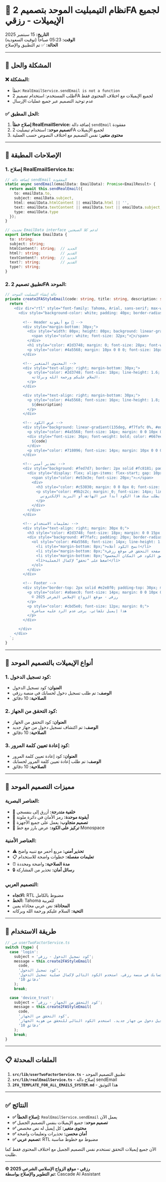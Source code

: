 # 🎨 نظام التيمبليت الموحد بتصميم 2FA لجميع الإيميلات - رزقي

**التاريخ:** 15 سبتمبر 2025  
**الوقت:** 05:23 صباحاً (توقيت السعودية)  
**الحالة:** ✅ تم التطبيق والإصلاح

---

## 🎯 المشكلة والحل

### ❌ **المشكلة:**
- خطأ: `RealEmailService.sendEmail is not a function`
- طلب المستخدم: استخدام تصميم 2FA لجميع الإيميلات مع اختلاف المحتوى فقط
- عدم توحيد التصميم عبر جميع عمليات الإرسال

### ✅ **الحل المطبق:**
1. **إصلاح خطأ RealEmailService:** إضافة دالة `sendEmail` مفقودة
2. **تصميم موحد:** استخدام تيمبليت 2FA لجميع الإيميلات
3. **محتوى متغير:** نفس التصميم مع اختلاف النصوص حسب العملية

---

## 🔧 الإصلاحات المطبقة

### 1. **إصلاح RealEmailService.ts:**

```typescript
// إضافة دالة sendEmail المفقودة
static async sendEmail(emailData: EmailData): Promise<EmailResult> {
  return await this.sendRealEmail({
    to: emailData.to,
    subject: emailData.subject,
    html: emailData.htmlContent || emailData.html || '',
    text: emailData.textContent || emailData.text || emailData.subject,
    type: emailData.type
  });
}

// تحديث EmailData interface لدعم كلا الصيغتين
export interface EmailData {
  to: string;
  subject: string;
  htmlContent?: string;  // الجديد
  html?: string;         // القديم
  textContent?: string;  // الجديد
  text?: string;         // القديم
  type?: string;
}
```

### 2. **تطبيق تصميم 2FA الموحد:**

```typescript
// دالة إنشاء التيمبليت الموحد
private create2FAStyleEmail(code: string, title: string, description: string, validity: string): string {
  return `
    <div dir="rtl" style="font-family: Tahoma, Arial, sans-serif; max-width: 600px; margin: 0 auto; padding: 20px; background: linear-gradient(135deg, #667eea 0%, #764ba2 100%); min-height: 100vh;">
      <div style="background-color: white; padding: 40px; border-radius: 20px; box-shadow: 0 20px 40px rgba(0,0,0,0.1); text-align: center;">
        
        <!-- Header مع أيقونة 🔐 -->
        <div style="margin-bottom: 30px;">
          <div style="width: 80px; height: 80px; background: linear-gradient(135deg, #667eea 0%, #764ba2 100%); border-radius: 50%; margin: 0 auto 20px; display: flex; align-items: center; justify-content: center;">
            <span style="color: white; font-size: 32px;">🔐</span>
          </div>
          <h1 style="color: #2d3748; margin: 0; font-size: 28px; font-weight: bold;">${title}</h1>
          <p style="color: #4a5568; margin: 10px 0 0 0; font-size: 16px;">رزقي - موقع الزواج الإسلامي الشرعي</p>
        </div>

        <!-- المحتوى المتغير -->
        <div style="text-align: right; margin-bottom: 30px;">
          <p style="color: #2d3748; font-size: 18px; line-height: 1.6; margin: 0;">
            السلام عليكم ورحمة الله وبركاته،
          </p>
        </div>

        <div style="text-align: right; margin-bottom: 30px;">
          <p style="color: #4a5568; font-size: 16px; line-height: 1.8; margin: 0;">
            ${description}
          </p>
        </div>

        <!-- عرض الكود -->
        <div style="background: linear-gradient(135deg, #f7fafc 0%, #edf2f7 100%); padding: 30px; border-radius: 15px; margin: 30px 0; border: 2px dashed #667eea;">
          <p style="color: #4a5568; font-size: 14px; margin: 0 0 10px 0; text-transform: uppercase; letter-spacing: 1px;">رمز التحقق</p>
          <div style="font-size: 36px; font-weight: bold; color: #667eea; letter-spacing: 8px; font-family: 'Courier New', monospace; margin: 10px 0;">
            ${code}
          </div>
          <p style="color: #718096; font-size: 14px; margin: 10px 0 0 0;">صالح لمدة ${validity}</p>
        </div>

        <!-- تحذير أمني -->
        <div style="background: #fed7d7; border: 2px solid #fc8181; padding: 20px; border-radius: 12px; margin: 30px 0; text-align: right;">
          <div style="display: flex; align-items: flex-start; gap: 10px;">
            <span style="color: #e53e3e; font-size: 20px;">⚠️</span>
            <div>
              <h3 style="color: #c53030; margin: 0 0 8px 0; font-size: 16px; font-weight: bold;">تنبيه أمني مهم</h3>
              <p style="color: #9b2c2c; margin: 0; font-size: 14px; line-height: 1.5;">
                لا تشارك هذا الكود مع أي شخص آخر. فريق رزقي لن يطلب منك هذا الكود أبداً عبر الهاتف أو البريد الإلكتروني.
              </p>
            </div>
          </div>
        </div>

        <!-- تعليمات الاستخدام -->
        <div style="text-align: right; margin: 30px 0;">
          <h3 style="color: #2d3748; font-size: 18px; margin: 0 0 15px 0;">📋 تعليمات الاستخدام:</h3>
          <div style="background: #f7fafc; padding: 20px; border-radius: 10px; border-right: 4px solid #667eea;">
            <ol style="color: #4a5568; font-size: 14px; line-height: 1.6; margin: 0; padding-right: 20px;">
              <li style="margin-bottom: 8px;">انسخ الكود أعلاه</li>
              <li style="margin-bottom: 8px;">ارجع إلى صفحة التحقق في موقع رزقي</li>
              <li style="margin-bottom: 8px;">ألصق الكود في المكان المخصص</li>
              <li>اضغط على "تحقق" لإكمال العملية</li>
            </ol>
          </div>
        </div>

        <!-- Footer -->
        <div style="border-top: 2px solid #e2e8f0; padding-top: 30px; margin-top: 40px;">
          <p style="color: #a0aec0; font-size: 14px; margin: 0 0 10px 0;">
            © 2025 رزقي - موقع الزواج الإسلامي الشرعي
          </p>
          <p style="color: #cbd5e0; font-size: 12px; margin: 0;">
            هذا إيميل تلقائي، يرجى عدم الرد عليه مباشرة
          </p>
        </div>

      </div>
    </div>
  `;
}
```

---

## 📧 أنواع الإيميلات بالتصميم الموحد

### **1. كود تسجيل الدخول:**
- **العنوان:** كود تسجيل الدخول
- **الوصف:** تم طلب تسجيل دخول لحسابك في منصة رزقي
- **الصلاحية:** 10 دقائق

### **2. كود التحقق من الجهاز:**
- **العنوان:** كود التحقق من الجهاز
- **الوصف:** تم اكتشاف تسجيل دخول من جهاز جديد
- **الصلاحية:** 10 دقائق

### **3. كود إعادة تعيين كلمة المرور:**
- **العنوان:** كود إعادة تعيين كلمة المرور
- **الوصف:** تم طلب إعادة تعيين كلمة المرور لحسابك
- **الصلاحية:** 10 دقائق

---

## 🎨 مميزات التصميم الموحد

### **العناصر البصرية:**
- 🎨 **خلفية متدرجة:** أزرق إلى بنفسجي
- 🔐 **أيقونة موحدة:** رمز الأمان في دائرة ملونة
- 📱 **تصميم متجاوب:** يعمل على جميع الأجهزة
- 🎯 **تركيز على الكود:** عرض بارز مع خط Monospace

### **العناصر الأمنية:**
- ⚠️ **تحذير أمني:** مربع أحمر مع تنبيه واضح
- 📋 **تعليمات مفصلة:** خطوات واضحة للاستخدام
- ⏰ **مدة الصلاحية:** واضحة ومحددة
- 🔒 **رسائل أمان:** تحذير من المشاركة

### **التصميم العربي:**
- **الاتجاه:** RTL مضبوط بالكامل
- **الخط:** Tahoma للعربية
- **المحاذاة:** نص عربي محاذاة يمين
- **التحية:** السلام عليكم ورحمة الله وبركاته

---

## 🔄 طريقة الاستخدام

```typescript
// في userTwoFactorService.ts
switch (type) {
  case 'login':
    subject = 'كود تسجيل الدخول - رزقي';
    message = this.create2FAStyleEmail(
      code, 
      'كود تسجيل الدخول', 
      'تم طلب تسجيل دخول لحسابك في منصة رزقي. استخدم الكود التالي لإكمال عملية تسجيل الدخول:', 
      '10 دقائق'
    );
    break;

  case 'device_trust':
    subject = 'كود التحقق من الجهاز - رزقي';
    message = this.create2FAStyleEmail(
      code, 
      'كود التحقق من الجهاز', 
      'تم اكتشاف تسجيل دخول من جهاز جديد. استخدم الكود التالي للتحقق من هوية الجهاز:', 
      '10 دقائق'
    );
    break;
}
```

---

## 📋 الملفات المحدثة

1. **`src/lib/userTwoFactorService.ts`** - تطبيق التصميم الموحد
2. **`src/lib/realEmailService.ts`** - إصلاح دالة sendEmail
3. **`2FA_TEMPLATE_FOR_ALL_EMAILS_SYSTEM.md`** - هذا التوثيق

---

## ✅ النتائج

- **✅ إصلاح الخطأ:** `RealEmailService.sendEmail` يعمل الآن
- **✅ تصميم موحد:** جميع الإيميلات بنفس التصميم الجميل
- **✅ محتوى متغير:** كل إيميل له نص مخصص
- **✅ أمان محسن:** تحذيرات وتعليمات واضحة
- **✅ تصميم عربي:** RTL مضبوط مع خطوط مناسبة

الآن جميع إيميلات التحقق تستخدم نفس التصميم الجميل مع اختلاف المحتوى فقط كما طلبت.

---

**© 2025 رزقي - موقع الزواج الإسلامي الشرعي**  
**تم التطوير والإصلاح بواسطة:** Cascade AI Assistant
